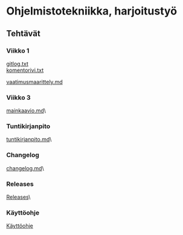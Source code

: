 # Ohjelmistotekniikka, harjoitustyö
## Tehtävät
### Viikko 1
[gitlog.txt](https://github.com/leevitukia/ot-harjoitustyo/blob/main/laskarit/viikko1/gitlog.txt)\
[komentorivi.txt](https://github.com/leevitukia/ot-harjoitustyo/blob/main/laskarit/viikko1/komentorivi.txt)

[vaatimusmaarittely.md](https://github.com/leevitukia/ot-harjoitustyo/blob/main/dokumentaatio/vaatimusmaarittely.md)

### Viikko 3
[mainkaavio.md](https://github.com/leevitukia/ot-harjoitustyo/blob/main/laskarit/viikko3/mainkaavio.md)\

### Tuntikirjanpito
[tuntikirjanpito.md](https://github.com/leevitukia/ot-harjoitustyo/blob/main/dokumentaatio/tuntikirjanpito.md)\

### Changelog
[changelog.md](https://github.com/leevitukia/ot-harjoitustyo/blob/main/dokumentaatio/changelog.md)\

### Releases
[Releases](https://github.com/leevitukia/ot-harjoitustyo/releases)\

### Käyttöohje
[Käyttöohje](https://github.com/leevitukia/ot-harjoitustyo/blob/main/dokumentaatio/kayttoohje.md)


